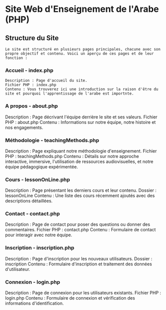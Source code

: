 # Site Web d'Enseignement de l'Arabe (PHP)

## Structure du Site

    Le site est structuré en plusieurs pages principales, chacune avec son propre objectif et contenu. Voici un aperçu de ces pages et de leur fonction :

### Accueil - index.php

    Description : Page d'accueil du site.
    Fichier PHP : index.php
    Contenu : Vous trouverez ici une introduction sur la raison d'être du site et pourquoi l'apprentissage de l'arabe est importnte.

### A propos - about.php

Description : Page décrivant l'équipe derrière le site et ses valeurs.
Fichier PHP : about.php
Contenu : Informations sur notre équipe, notre histoire et nos engagements.

### Méthodologie - teachingMethods.php

Description : Page expliquant notre méthodologie d'enseignement.
Fichier PHP : teachingMethods.php
Contenu : Détails sur notre approche interactive, immersive, l'utilisation de ressources audiovisuelles, et notre équipe pédagogique expérimentée.

### Cours - lessonOnLine.php

Description : Page présentant les derniers cours et leur contenu.
Dossier : lessonOnLine
Contenu : Une liste des cours récemment ajoutés avec des descriptions détaillées.

### Contact - contact.php

Description : Page de contact pour poser des questions ou donner des commentaires.
Fichier PHP : contact.php
Contenu : Formulaire de contact pour interagir avec notre équipe.

### Inscription - inscription.php

Description : Page d'inscription pour les nouveaux utilisateurs.
Dossier : inscription
Contenu : Formulaire d'inscription et traitement des données d'utilisateur.

### Connexion - login.php

Description : Page de connexion pour les utilisateurs existants.
Fichier PHP : login.php
Contenu : Formulaire de connexion et vérification des informations d'identification.
